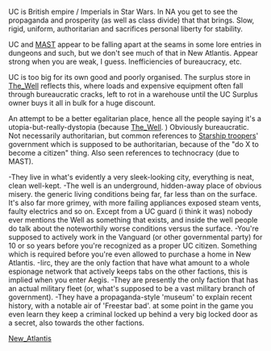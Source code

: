 UC is British empire / Imperials in Star Wars. In NA you get to see the propaganda and prosperity (as well as class divide) that that brings. Slow, rigid, uniform, authoritarian and sacrifices personal liberty for stability.

UC and [MAST](MAST.md) appear to be falling apart at the seams in some lore entries in dungeons and such, but we don't see much of that in New Atlantis. Appear strong when you are weak, I guess.
	Inefficiencies of bureaucracy, etc.

UC is too big for its own good and poorly organised. The surplus store in [The_Well](The_Well.md) reflects this, where loads and expensive equipment often fall through bureaucratic cracks, left to rot in a warehouse until the UC Surplus owner buys it all in bulk for a huge discount.

An attempt to be a better egalitarian place, hence all the people saying it's a utopia-but-really-dystopia (because [The_Well](The_Well.md). )
Obviously bureaucratic. Not necessarily authoritarian, but common references to [Starship troopers](Starship%20troopers.md)' government which is supposed to be authoritarian, because of the "do X to become a citizen" thing. Also seen references to technocracy (due to MAST).

-They live in what's evidently a very sleek-looking city, everything is neat, clean well-kept.
-The well is an underground, hidden-away place of obvious misery. the generic living conditions being far, far less than on the surface. It's also far more grimey, with more failing appliances exposed steam vents, faulty electrics and so on. Except from a UC guard (i think it was) nobody ever mentions the Well as something that exists, and inside the well people do talk about the noteworthily worse conditions versus the surface.
-You're supposed to actively work in the Vanguard (or other governmental party) for 10 or so years before you're recognized as a proper UC citizen. Something which is required before you're even allowed to purchase a home in New Atlantis.
-Iirc, they are the only faction that have what amount to a whole espionage network that actively keeps tabs on the other factions, this is implied when you enter Aegis.
-They are presently the only faction that has an actual military fleet (or, what's supposed to be a vast military branch of government).
-They have a propaganda-style 'museum' to explain recent history, with a notable air of 'Freestar bad'.
at some point in the game you even learn they keep a criminal locked up behind a very big locked door as a secret, also towards the other factions.

[New_Atlantis](New_Atlantis.md)

